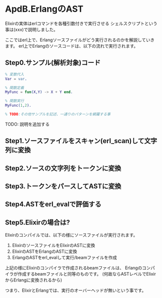 ApdB.ErlangのAST
================

Elixirの実体はerlコマンドを各種引数付きで実行させる シェルスクリプトという事は(xxx)で説明しました。

ここではerl上で、Erlangソースファイルがどう実行されるのかを解説していきます。 erl上でErlangのソースコードは、以下の流れで実行されます。

Step0.サンプル(解析対象)コード
------------------------------

```erlang
% 変数代入
Var = var.

% 関数定義
MyFunc = fun(X,Y) -> X + Y end.

% 関数実行
MyFunc(1,2).

% TODO:その他サンプルを記述、一通りのパターンを網羅する事

```

TODO: 説明を追加する

Step1.ソースファイルをスキャン(erl_scan)して文字列に変換
--------------------------------------------------------

Step2.ソースの文字列をトークンに変換
------------------------------------

Step3.トークンをパースしてASTに変換
-----------------------------------

Step4.ASTをerl_evalで評価する
-----------------------------

Step5.Elixirの場合は?
---------------------

Elixirのコンパイルでは、以下の様にソースファイルが実行されます。

1. ElixirのソースファイルをElixirのASTに変換
2. ElixirのASTをErlangのASTに変換
3. ErlangのASTをerl_evalして実行/beamファイルを作成

上記の様にElixirのコンパイラで作成されるbeamファイルは、 Erlangのコンパイラが作成するbeamファイルと同等のものです。 (何故ならASTレベルでElixirからErlangに変換されるから)

つまり、ElixirとErlangでは、実行のオーバーヘッドが無いという事です。
